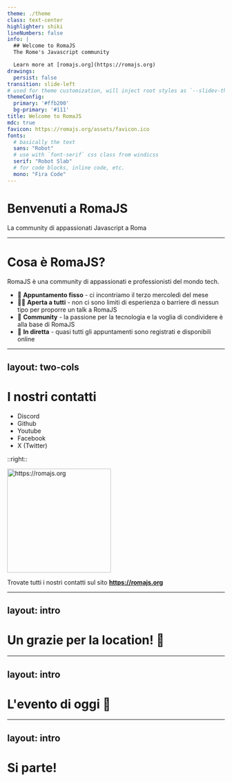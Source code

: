 ```yaml
---
theme: ./theme
class: text-center
highlighter: shiki
lineNumbers: false
info: |
  ## Welcome to RomaJS
  The Rome's Javascript community

  Learn more at [romajs.org](https://romajs.org)
drawings:
  persist: false
transition: slide-left
# used for theme customization, will inject root styles as `--slidev-theme-x` for attribute `x`
themeConfig:
  primary: '#ffb200'
  bg-primary: '#111'
title: Welcome to RomaJS
mdc: true
favicon: https://romajs.org/assets/favicon.ico
fonts:
  # basically the text
  sans: "Robot"
  # use with `font-serif` css class from windicss
  serif: "Robot Slab"
  # for code blocks, inline code, etc.
  mono: "Fira Code"
---
```


# Benvenuti a RomaJS

La community di appassionati Javascript a Roma

<v-click>

<div class="abs-br m-6 flex gap-2">
  <Logo />
</div>
<Snowfall />

</v-click>

---

# Cosa è RomaJS?

RomaJS è una community di appassionati e professionisti del mondo tech.

<v-clicks>

- 📅 **Appuntamento fisso** - ci incontriamo il terzo mercoledì del mese
- 🧑‍💻 **Aperta a tutti** - non ci sono limiti di esperienza o barriere di nessun tipo per proporre un talk a RomaJS
- 🤹 **Community** - la passione per la tecnologia e la voglia di condividere è alla base di RomaJS
- 🎥 **In diretta** - quasi tutti gli appuntamenti sono registrati e disponibili online

</v-clicks>

---
layout: two-cols
---

# I nostri contatti

<ul class="mt-7">
  <li class="flex gap-2 items-center text-2xl"><SocialIcon type="discord" size="32" />Discord</li>
  <li class="flex gap-2 items-center text-2xl"><SocialIcon type="github" size="32" />Github</li>
  <li class="flex gap-2 items-center text-2xl"><SocialIcon type="youtube" size="32" />Youtube </li>
  <li class="flex gap-2 items-center text-2xl"><SocialIcon type="facebook" size="32" />Facebook </li>
  <li class="flex gap-2 items-center text-2xl"><SocialIcon type="twitter" size="32" />X (Twitter)</li>
</ul>

::right::

<div class="flex flex-col justify-center items-center w-full mt-16">
<img width="240" class="rounded-md border-4 border-current" src="/media/qrcode/qrcode-romajs-org.svg" alt="https://romajs.org" />
<p class="text-2xl !leading-6 text-center">
Trovate tutti i nostri contatti sul sito <strong><a href="https://romajs.org">https://romajs.org</a></strong>
</p>
</div>

---
layout: intro
---

# Un grazie per la location! 🙏

---
layout: intro
---

# L'evento di oggi 🚀

---
layout: intro
---

# Si parte! 
